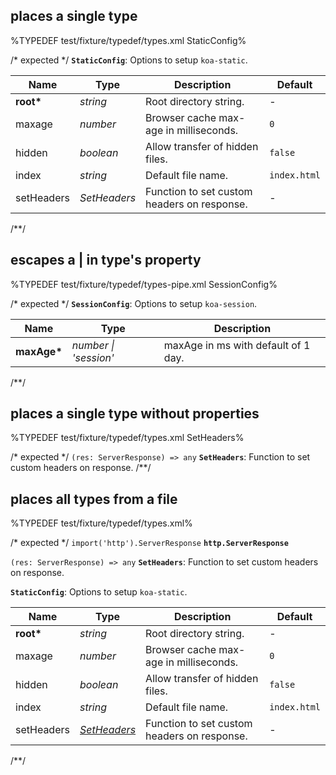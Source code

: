## places a single type
%TYPEDEF test/fixture/typedef/types.xml StaticConfig%

/* expected */
__<a name="type-staticconfig">`StaticConfig`</a>__: Options to setup `koa-static`.

|    Name    |     Type     |                 Description                 |   Default    |
| ---------- | ------------ | ------------------------------------------- | ------------ |
| __root*__  | _string_     | Root directory string.                      | -            |
| maxage     | _number_     | Browser cache max-age in milliseconds.      | `0`          |
| hidden     | _boolean_    | Allow transfer of hidden files.             | `false`      |
| index      | _string_     | Default file name.                          | `index.html` |
| setHeaders | _SetHeaders_ | Function to set custom headers on response. | -            |
/**/

## escapes a | in type's property
%TYPEDEF test/fixture/typedef/types-pipe.xml SessionConfig%

/* expected */
__<a name="type-sessionconfig">`SessionConfig`</a>__: Options to setup `koa-session`.

|    Name     |         Type          |             Description             |
| ----------- | --------------------- | ----------------------------------- |
| __maxAge*__ | _number \| 'session'_ | maxAge in ms with default of 1 day. |
/**/

## places a single type without properties
%TYPEDEF test/fixture/typedef/types.xml SetHeaders%

/* expected */
`(res: ServerResponse) => any` __<a name="type-setheaders">`SetHeaders`</a>__: Function to set custom headers on response.
/**/

## places all types from a file
%TYPEDEF test/fixture/typedef/types.xml%

/* expected */
`import('http').ServerResponse` __<a name="type-httpserverresponse">`http.ServerResponse`</a>__

`(res: ServerResponse) => any` __<a name="type-setheaders">`SetHeaders`</a>__: Function to set custom headers on response.

__<a name="type-staticconfig">`StaticConfig`</a>__: Options to setup `koa-static`.

|    Name    |               Type               |                 Description                 |   Default    |
| ---------- | -------------------------------- | ------------------------------------------- | ------------ |
| __root*__  | _string_                         | Root directory string.                      | -            |
| maxage     | _number_                         | Browser cache max-age in milliseconds.      | `0`          |
| hidden     | _boolean_                        | Allow transfer of hidden files.             | `false`      |
| index      | _string_                         | Default file name.                          | `index.html` |
| setHeaders | _[SetHeaders](#type-setheaders)_ | Function to set custom headers on response. | -            |
/**/